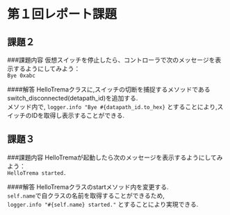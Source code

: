# 第１回レポート課題

## 課題２

###課題内容
仮想スイッチを停止したら、コントローラで次のメッセージを表示するようにしてみよう：  
`Bye 0xabc`  

####解答
HelloTremaクラスに,スイッチの切断を捕捉するメソッドであるswitch_disconnected(detapath_id)を追加する.  
メソッド内で, `logger.info "Bye #{datapath_id.to_hex}` とすることにより,スイッチのIDを取得し表示することができる.

## 課題３

###課題内容
HelloTremaが起動したら次のメッセージを表示するようにしてみよう：  
`HelloTrema started.`

####解答
HelloTremaクラスのstartメソッド内を変更する.  
`self.name`で自クラスの名前を取得することができるため,  
`logger.info "#{self.name} started."` とすることにより実現できる.
